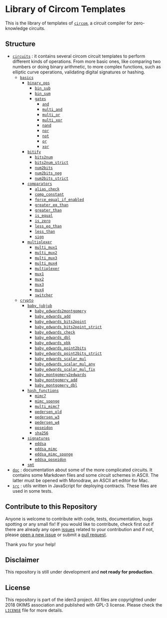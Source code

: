# Library of Circom Templates

This is the library of templates of [`circom`](https://github.com/iden3/circom), a circuit compiler for zero-knowledge circuits. 

## Structure

- [`circuits`](circuits) : it contains several circom circuit templates to perform different kinds of operations. From more basic ones, like comparing two numbers or doing binary arithmetic, to more complex functions, such as elliptic curve operations, validating digital signatures or hashing.
  - [`basics`](circuits/basics)
    - [`binary_ops`](circuits/basics/binary_ops)
        - [`bin_sub`](circuits/basics/binary_ops/bin_sub)
        - [`bin_sum`](circuits/basics/binary_ops/bin_sum)
        - [`gates`](circuits/basics/binary_ops/gates)
            - [`and`](circuits/basics/binary_ops/gates/and)
            - [`multi_and`](circuits/basics/binary_ops/gates/multi_and)
            - [`multi_or`](circuits/basics/binary_ops/gates/multi_or)
            - [`multi_xor`](circuits/basics/binary_ops/gates/multi_xor)
            - [`nand`](circuits/basics/binary_ops/gates/nand)
            - [`nor`](circuits/basics/binary_ops/gates/nor)
            - [`not`](circuits/basics/binary_ops/gates/not)
            - [`or`](circuits/basics/binary_ops/gates/or)
            - [`xor`](circuits/basics/binary_ops/gates/xor)
    - [`bitify`](circuits/basics/bitify)
        - [`bits2num`](circuits/basics/bitify/bits2num)
        - [`bits2num_strict`](circuits/basics/bitify/bits2num_strict)
        - [`num2bits`](circuits/basics/bitify/num2bits)
        - [`num2bits_neg`](circuits/basics/bitify/num2bits_neg)
        - [`num2bits_strict`](circuits/basics/bitify/num2bits_strict)
    - [`comparators`](circuits/basics/comparators)
        - [`alias_check`](circuits/basics/comparators/alias_check)
        - [`comp_constant`](circuits/basics/comparators/comp_constant)
        - [`force_equal_if_enabled`](circuits/basics/comparators/force_equal_if_enabled)
        - [`greater_eq_than`](circuits/basics/comparators/greater_eq_than)
        - [`greater_than`](circuits/basics/comparators/greater_than)
        - [`is_equal`](circuits/basics/comparators/is_equal)
        - [`is_zero`](circuits/basics/comparators/is_zero)
        - [`less_eq_than`](circuits/basics/comparators/less_eq_than)
        - [`less_than`](circuits/basics/comparators/less_than)
        - [`sign`](circuits/basics/comparators/sign)
    - [`multiplexer`](circuits/basics/multiplexer)
        - [`multi_mux1`](circuits/basics/multiplexer/multi_mux1)
        - [`multi_mux2`](circuits/basics/multiplexer/multi_mux2)
        - [`multi_mux3`](circuits/basics/multiplexer/multi_mux3)
        - [`multi_mux4`](circuits/basics/multiplexer/multi_mux4)
        - [`multiplexer`](circuits/basics/multiplexer/multiplexer)
        - [`mux1`](circuits/basics/multiplexer/mux1)
        - [`mux2`](circuits/basics/multiplexer/mux2)
        - [`mux3`](circuits/basics/multiplexer/mux3)
        - [`mux4`](circuits/basics/multiplexer/mux4)
        - [`switcher`](circuits/basics/multiplexer/switcher)
  - [`crypto`](circuits/crypto)
    - [`baby_jubjub`](circuits/crypto/baby_jubjub)
        - [`baby_edwards2montgomery`](circuits/crypto/baby_jubjub/baby_edwards2montgomery)
        - [`baby_edwards_add`](circuits/crypto/baby_jubjub/baby_edwards_add)
        - [`baby_edwards_bits2point`](circuits/crypto/baby_jubjub/baby_edwards_bits2point)
        - [`baby_edwards_bits2point_strict`](circuits/crypto/baby_jubjub/baby_edwards_bits2point_strict)
        - [`baby_edwards_check`](circuits/crypto/baby_jubjub/baby_edwards_check)
        - [`baby_edwards_dbl`](circuits/crypto/baby_jubjub/baby_edwards_dbl)
        - [`baby_edwards_pbk`](circuits/crypto/baby_jubjub/baby_edwards_pbk)
        - [`baby_edwards_point2bits`](circuits/crypto/baby_jubjub/baby_edwards_point2bits)
        - [`baby_edwards_point2bits_strict`](circuits/crypto/baby_jubjub/baby_edwards_point2bits_strict)
        - [`baby_edwards_scalar_mul`](circuits/crypto/baby_jubjub/baby_edwards_scalar_mul)
        - [`baby_edwards_scalar_mul_any`](circuits/crypto/baby_jubjub/baby_edwards_scalar_mul_any)
        - [`baby_edwards_scalar_mul_fix`](circuits/crypto/baby_jubjub/baby_edwards_scalar_mul_fix)
        - [`baby_montgomery2edwards`](circuits/crypto/baby_jubjub/baby_montgomery2edwards)
        - [`baby_montgomery_add`](circuits/crypto/baby_jubjub/baby_montgomery_add)
        - [`baby_montgomery_dbl`](circuits/crypto/baby_jubjub/baby_montgomery_dbl)
    - [`hash_functions`](circuits/crypto/hash_functions)
        - [`mimc7`](circuits/crypto/hash_functions/mimc7)
        - [`mimc_sponge`](circuits/crypto/hash_functions/mimc_sponge)
        - [`multi_mimc7`](circuits/crypto/hash_functions/multi_mimc7)
        - [`pedersen_old`](circuits/crypto/hash_functions/pedersen_old)
        - [`pedersen_w3`](circuits/crypto/hash_functions/pedersen_w3)
        - [`pedersen_w4`](circuits/crypto/hash_functions/pedersen_w4)
        - [`poseidon`](circuits/crypto/hash_functions/poseidon)
        - [`sha256`](circuits/crypto/hash_functions/sha256)
    - [`signatures`](circuits/crypto/signatures)
        - [`eddsa`](circuits/crypto/signatures/eddsa)
        - [`eddsa_mimc`](circuits/crypto/signatures/eddsa_mimc)
        - [`eddsa_mimc_sponge`](circuits/crypto/signatures/eddsa_mimc_sponge)
        - [`eddsa_poseidon`](circuits/crypto/signatures/eddsa_poseidon)
    - [`smt`](circuits/crypto/smt)
- [`doc`](doc) : documentation about some of the more complicated circuits. It contains some Markdown files and some circuit schemes in ASCII. The latter must be opened with Monodraw, an ASCII art editor for Mac.
- [`src`](src) : utils written in JavaScript for deploying contracts. These files are used in some tests.

<!-- Auxiliary files:
    - [.eslintrc.js](.eslintrc.js)
    - [.gitignore](.gitignore)
    - [`node_modules`](node_modules)
    - [index.js](index.js)
    - [package.json](package.json)
    - [package-lock.json](package-lock.json)
    - [README.md](README.md)
    - [LICENSE](LICENSE)
-->

## Contribute to this Repository

Anyone is welcome to contribute with code, tests, documentation, bugs spotting or any small fix! If you would like to contribute, check first out if there are already any open [issues](https://github.com/iden3/circomlib/issues) related to your contribution and if not, please [open a new issue](https://github.com/iden3/circomlib/issues/new) or submit a [pull request](https://github.com/iden3/circomlib/pulls).

Thank you for your help!

## Disclaimer

This repository is still under development and **not ready for production**.  

## License

This repository is part of the iden3 project. All files are copyrighted under 2018 0KIMS association and published with GPL-3 license. Please check the [`LICENSE`](/LICENSE) file for more details.